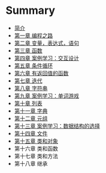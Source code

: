 # Summary

* [简介](README.md)
* [第一章 编程之路](chapter1.md)
* [第二章 变量，表达式，语句](chapter2.md)
* [第三章 函数](chapter3.md)
* [第四章 案例学习：交互设计](chapter4.md)
* [第五章 条件循环](chapter5.md)
* [第六章 有返回值的函数](chapter6.md)
* [第七章 迭代](chapter7.md)
* [第八章 字符串](chapter8.md)
* [第九章 案例学习：单词游戏](chapter9.md)
* [第十章 列表](chapter10.md)
* [第十一章 字典](chapter11.md)
* [第十二章 元组](chapter12.md)
* [第十三章 案例学习：数据结构的选择](chapter13.md)
* [第十四章 文件](chapter14.md)
* [第十五章 类和对象](chapter15.md)
* 第十六章 类和函数
* 第十七章 类和方法
* 第十八章 继承

